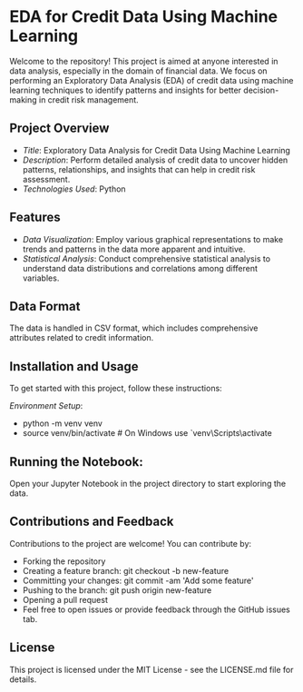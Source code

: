 # EDA for Credit Data Using Machine Learning

Welcome to the repository! This project is aimed at anyone interested in data analysis, especially in the domain of financial data. We focus on performing an Exploratory Data Analysis (EDA) of credit data using machine learning techniques to identify patterns and insights for better decision-making in credit risk management.

## Project Overview

- *Title*: Exploratory Data Analysis for Credit Data Using Machine Learning
- *Description*: Perform detailed analysis of credit data to uncover hidden patterns, relationships, and insights that can help in credit risk assessment.
- *Technologies Used*: Python

## Features

- *Data Visualization*: Employ various graphical representations to make trends and patterns in the data more apparent and intuitive.
- *Statistical Analysis*: Conduct comprehensive statistical analysis to understand data distributions and correlations among different variables.

## Data Format

The data is handled in CSV format, which includes comprehensive attributes related to credit information.

## Installation and Usage

To get started with this project, follow these instructions:

 *Environment Setup*:
  - python -m venv venv
  - source venv/bin/activate  # On Windows use `venv\Scripts\activate
    
## Running the Notebook:
 Open your Jupyter Notebook in the project directory to start exploring the data.

## Contributions and Feedback
Contributions to the project are welcome! You can contribute by:

- Forking the repository
- Creating a feature branch: git checkout -b new-feature
- Committing your changes: git commit -am 'Add some feature'
- Pushing to the branch: git push origin new-feature
- Opening a pull request
- Feel free to open issues or provide feedback through the GitHub issues tab.

 ## License
This project is licensed under the MIT License - see the LICENSE.md file for details.
